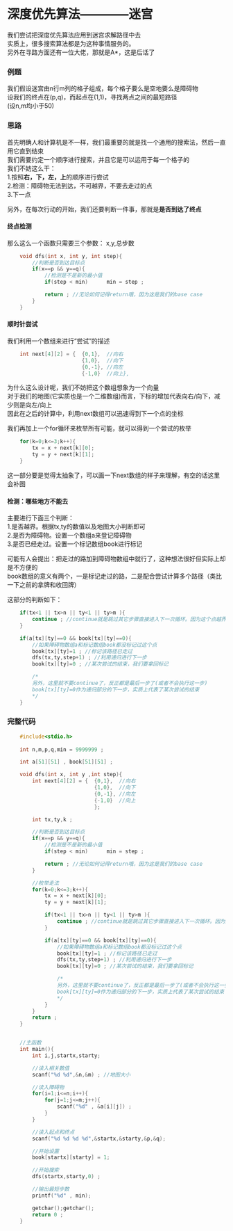 # 深度优先算法————迷宫  
我们尝试把深度优先算法应用到迷宫求解路径中去  
实质上，很多搜索算法都是为这种事情服务的。  
另外在寻路方面还有一位大佬，那就是A*，这是后话了  

### 例题
我们假设迷宫由n行m列的格子组成，每个格子要么是空地要么是障碍物  
设我们的终点在(p,q)，而起点在(1,1)，寻找两点之间的最短路径  
(设n,m均小于50)  

### 思路  
首先明确人和计算机是不一样，我们最重要的就是找一个通用的搜索法，然后一直用它直到结束    
我们需要约定一个顺序进行搜索，并且它是可以运用于每一个格子的  
我们不妨这么干：  
1.按照**右，下，左，上**的顺序进行尝试  
2.检测：障碍物无法到达，不可越界，不要去走过的点  
3.下一点  

另外，在每次行动的开始，我们还要判断一件事，那就是**是否到达了终点**  

#### 终点检测
那么这么一个函数只需要三个参数： x,y,总步数  
```C
    void dfs(int x, int y, int step){
        //判断是否到达目标点  
        if(x==p && y==q){
            //检测是不是新的最小值
            if(step < min)      min = step ; 

            return ; //无论如何记得return哦，因为这是我们的base case
        }
    }
```  

#### 顺时针尝试
我们利用一个数组来进行“尝试”的描述  
```C
    int next[4][2] = {  {0,1},  //向右
                        {1,0},  //向下
                        {0,-1}, //向左
                        {-1,0}  //向上},
```  
为什么这么设计呢，我们不妨把这个数组想象为一个向量  
对于我们的地图(它实质也是一个二维数组)而言，下标的增加代表向右/向下，减少则是向左/向上  
因此在之后的计算中，利用next数组可以迅速得到下一个点的坐标  

我们再加上一个for循环来枚举所有可能，就可以得到一个尝试的枚举  
```C
    for(k=0;k<=3;k++){
        tx = x + next[k][0];
        ty = y + next[k][1];
    }
```
这一部分要是觉得太抽象了，可以画一下next数组的样子来理解，有空的话这里会补图  

#### 检测：哪些地方不能去  
主要进行下面三个判断：  
1.是否越界。根据tx,ty的数值以及地图大小判断即可  
2.是否为障碍物。设置一个数组a来登记障碍物  
3.是否已经走过。设置一个标记数组book进行标记  

可能有人会提出：把走过的路加到障碍物数组中就行了，这种想法很好但实际上却是不方便的  
book数组的意义有两个，一是标记走过的路，二是配合尝试计算多个路径（类比一下之前的拿牌和收回牌）  

这部分的判断如下：  
```C
    if(tx<1 || tx>n || ty<1 || ty>m ){
        continue ; //continue就是跳过其它步骤直接进入下一次循环。因为这个点越界了啊
    }

    if(a[tx][ty]==0 && book[tx][ty]==0){
        //如果障碍物数组a和标记数组book都没标记过这个点
        book[tx][ty]=1 ; //标记该路径已走过
        dfs(tx,ty,step+1) ; //利用递归进行下一步
        book[tx][ty]=0 ; //某次尝试的结束，我们要拿回标记

        /*
        另外，这里就不要continue了，反正都是最后一步了(或者不会执行这一步)
        book[tx][ty]=0作为递归部分的下一步，实质上代表了某次尝试的结束
        */
    }
```

### 完整代码  

```C
    #include<stdio.h>
    
    int n,m,p,q,min = 9999999 ; 

    int a[51][51] , book[51][51] ; 

    void dfs(int x, int y ,int step){
        int next[4][2] = {  {0,1},  //向右
                            {1,0},  //向下
                            {0,-1}, //向左
                            {-1,0}  //向上
                            };

        int tx,ty,k ; 

        //判断是否到达目标点  
        if(x==p && y==q){
            //检测是不是新的最小值
            if(step < min)      min = step ; 

            return ; //无论如何记得return哦，因为这是我们的base case
        }

        //枚举走法
        for(k=0;k<=3;k++){
            tx = x + next[k][0];
            ty = y + next[k][1];

            if(tx<1 || tx>n || ty<1 || ty>m ){
                continue ; //continue就是跳过其它步骤直接进入下一次循环。因为这个点越界了啊
            }

            if(a[tx][ty]==0 && book[tx][ty]==0){
                //如果障碍物数组a和标记数组book都没标记过这个点
                book[tx][ty]=1 ; //标记该路径已走过
                dfs(tx,ty,step+1) ; //利用递归进行下一步
                book[tx][ty]=0 ; //某次尝试的结束，我们要拿回标记

                /*
                另外，这里就不要continue了，反正都是最后一步了(或者不会执行这一步)
                book[tx][ty]=0作为递归部分的下一步，实质上代表了某次尝试的结束
                */
            }
        }
        return ; 
    }


    //主函数 
    int main(){
        int i,j,startx,starty;

        //读入相关数值
        scanf("%d %d",&n,&m) ; //地图大小

        //读入障碍物
        for(i=1;i<=n;i++){
            for(j=1;j<=m;j++){
                scanf("%d" , &a[i][j]) ;
            }
        }

        //读入起点和终点 
        scanf("%d %d %d %d",&startx,&starty,&p,&q);

        //开始设置
        book[startx][starty] = 1;

        //开始搜索
        dfs(startx,starty,0) ; 

        //输出最短步数
        printf("%d" , min);

        getchar();getchar();
        return 0 ;
    }
```  

